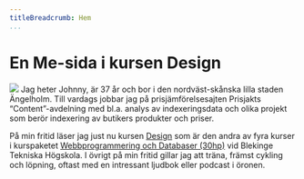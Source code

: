 ```yaml
---
titleBreadcrumb: Hem
...
```

En Me-sida i kursen Design
==========================

<img src="img/me001bws.jpg" class="img-float-left">
Jag heter Johnny, är 37 år och bor i den nordväst-skånska lilla staden Ängelholm.
Till vardags jobbar jag på prisjämförelse­sajten Prisjakts “Content”-avdelning
med bl.a. analys av indexerings­data och olika projekt som berör indexering av
butikers produkter och priser.

På min fritid läser jag just nu kursen [Design](https://dbwebb.se/design) som är
den andra av fyra kurser i kurspaketet [Webbprogrammering och Databaser
(30hp)](https://dbwebb.se/utbildning/webbprogrammering-och-databaser-30hp) vid
Blekinge Tekniska Högskola. I övrigt på min fritid gillar jag att träna, främst
cykling och löpning, oftast med en intressant ljudbok eller podcast i öronen.
